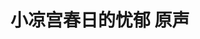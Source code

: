 ---
logo: images/music/小凉宫春日的忧郁原声.jpg
title: 小凉宫春日的忧郁 原声
subTitle: BD特典 特製サントラCD

category: 音乐

hasResource: true
downloadList:
  - intro: flac
    size: 205.2MB
    link: https://pan.baidu.com/s/1b53p2XlmZuGnYmFWcTjNfg
  - intro: 云盘 提取码:fs69
    size: 205.2MB
    link: https://pan.baidu.com/s/1b53p2XlmZuGnYmFWcTjNfg

downloadContent: |
  BD特典 特製サントラCD<br><br>
  版权属于:VCB-Studio<br>
  文件地址:https://vcb-s.com/archives/11328
---